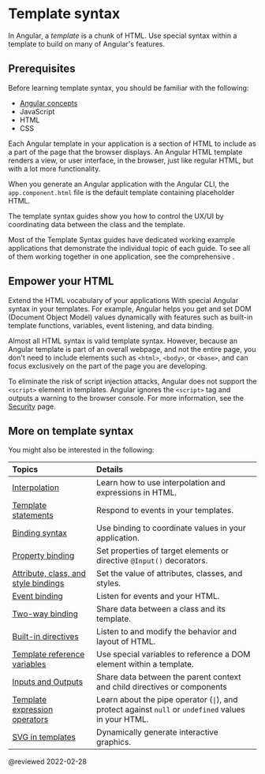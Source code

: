 # Template syntax

In Angular, a *template* is a chunk of HTML.
Use special syntax within a template to build on many of Angular's features.

## Prerequisites

Before learning template syntax, you should be familiar with the following:

* [Angular concepts](guide/architecture)
* JavaScript
* HTML
* CSS

<!--todo: Do we still need the following section? It seems more relevant to those coming from AngularJS, which is now 7 versions ago. -->

<!-- You may be familiar with the component/template duality from your experience with model-view-controller (MVC) or model-view-viewmodel (MVVM).
In Angular, the component plays the part of the controller/viewmodel, and the template represents the view. -->

Each Angular template in your application is a section of HTML to include as a part of the page that the browser displays.
An Angular HTML template renders a view, or user interface, in the browser, just like regular HTML, but with a lot more functionality.

When you generate an Angular application with the Angular CLI, the `app.component.html` file is the default template containing placeholder HTML.

The template syntax guides show you how to control the UX/UI by coordinating data between the class and the template.

<div class="is-helpful alert">

Most of the Template Syntax guides have dedicated working example applications that demonstrate the individual topic of each guide.
To see all of them working together in one application, see the comprehensive <live-example title="Template Syntax Live Code"></live-example>.

</div>

## Empower your HTML

Extend the HTML vocabulary of your applications With special Angular syntax in your templates.
For example, Angular helps you get and set DOM (Document Object Model) values dynamically with features such as built-in template functions, variables, event listening, and data binding.

Almost all HTML syntax is valid template syntax.
However, because an Angular template is part of an overall webpage, and not the entire page, you don't need to include elements such as `<html>`, `<body>`, or `<base>`, and can focus exclusively on the part of the page you are developing.

<div class="alert is-important">

To eliminate the risk of script injection attacks, Angular does not support the `<script>` element in templates.
Angular ignores the `<script>` tag and outputs a warning to the browser console.
For more information, see the [Security](guide/security) page.

</div>

## More on template syntax

You might also be interested in the following:

| Topics | Details |
| :----- | :------ |
| [Interpolation](guide/interpolation) | Learn how to use interpolation and expressions in HTML. |
| [Template statements](guide/template-statements) | Respond to events in your templates. |
| [Binding syntax](guide/binding-syntax) | Use binding to coordinate values in your application. |
| [Property binding](guide/property-binding) | Set properties of target elements or directive `@Input()` decorators. |
| [Attribute, class, and style bindings](guide/attribute-binding) | Set the value of attributes, classes, and styles. |
| [Event binding](guide/event-binding) | Listen for events and your HTML. |
| [Two-way binding](guide/two-way-binding) | Share data between a class and its template. |
| [Built-in directives](guide/built-in-directives) | Listen to and modify the behavior and layout of HTML. |
| [Template reference variables](guide/template-reference-variables) | Use special variables to reference a DOM element within a template. |
| [Inputs and Outputs](guide/inputs-outputs) | Share data between the parent context and child directives or components |
| [Template expression operators](guide/template-expression-operators) | Learn about the pipe operator (<code>&verbar;</code>), and protect against `null` or `undefined` values in your HTML. |
| [SVG in templates](guide/svg-in-templates) | Dynamically generate interactive graphics. |

<!-- links -->

<!-- external links -->

<!-- end links -->

@reviewed 2022-02-28
